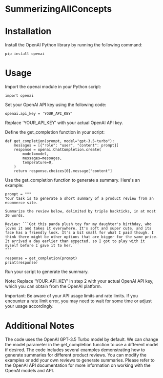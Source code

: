 # SummerizingAllConcepts

#  Installation
Install the OpenAI Python library by running the following command:
```
pip install openai
```

#  Usage
Import the openai module in your Python script:

```
import openai
```
Set your OpenAI API key using the following code:

```
openai.api_key = 'YOUR_API_KEY'
```
Replace 'YOUR_API_KEY' with your actual OpenAI API key.

Define the get_completion function in your script:

```
def get_completion(prompt, model="gpt-3.5-turbo"):
    messages = [{"role": "user", "content": prompt}]
    response = openai.ChatCompletion.create(
        model=model,
        messages=messages,
        temperature=0,
    )
    return response.choices[0].message["content"]
  ```
Use the get_completion function to generate a summary. Here's an example:

```
prompt = """
Your task is to generate a short summary of a product review from an ecommerce site. 

Summarize the review below, delimited by triple backticks, in at most 30 words. 

Review: ```Got this panda plush toy for my daughter's birthday, who loves it and takes it everywhere. It's soft and super cute, and its face has a friendly look. It's a bit small for what I paid though. I think there might be other options that are bigger for the same price. It arrived a day earlier than expected, so I got to play with it myself before I gave it to her.```
"""

response = get_completion(prompt)
print(response)
```
Run your script to generate the summary.

Note: Replace 'YOUR_API_KEY' in step 2 with your actual OpenAI API key, which you can obtain from the OpenAI platform.

Important: Be aware of your API usage limits and rate limits. If you encounter a rate limit error, you may need to wait for some time or adjust your usage accordingly.

#  Additional Notes
The code uses the OpenAI GPT-3.5 Turbo model by default. We can change the model parameter in the get_completion function to use a different model if desired.
The code includes several examples demonstrating how to generate summaries for different product reviews. You can modify the examples or add your own reviews to generate summaries.
Please refer to the OpenAI API documentation for more information on working with the OpenAI models and API.
